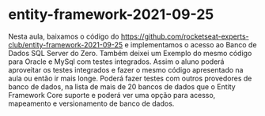 # entity-framework-2021-09-25
Nesta aula, baixamos o código do https://github.com/rocketseat-experts-club/entity-framework-2021-09-25 e implementamos o acesso ao Banco de Dados SQL Server do Zero. Também deixei um Exemplo do mesmo código para Oracle e MySql com testes integrados. Assim o aluno poderá aproveitar os testes integrados e fazer o mesmo código apresentado na aula ou então ir mais longe. Poderá fazer testes com outros provedores de banco de dados, na lista de mais de 20 bancos de dados que o Entity Framework Core suporte e poderá ver uma opção para acesso, mapeamento e versionamento de banco de dados.
